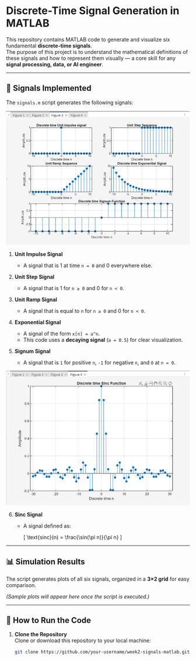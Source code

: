 # Discrete-Time Signal Generation in MATLAB

This repository contains MATLAB code to generate and visualize six fundamental **discrete-time signals**.  
The purpose of this project is to understand the mathematical definitions of these signals and how to represent them visually — a core skill for any **signal processing, data, or AI engineer**.

---

## 📌 Signals Implemented

The `signals.m` script generates the following signals:

![DTS](./image/DTS_1.png)
1. **Unit Impulse Signal**  
   - A signal that is 1 at time `n = 0` and 0 everywhere else.  

2. **Unit Step Signal**  
   - A signal that is 1 for `n ≥ 0` and 0 for `n < 0`.  

3. **Unit Ramp Signal**  
   - A signal that is equal to `n` for `n ≥ 0` and 0 for `n < 0`.  

4. **Exponential Signal**  
   - A signal of the form `x[n] = a^n`.  
   - This code uses a **decaying signal** (`a = 0.5`) for clear visualization.  

5. **Signum Signal**  
   - A signal that is `1` for positive `n`, `-1` for negative `n`, and `0` at `n = 0`.

![DTS](./image/DTS_2.png)

6. **Sinc Signal**  
   - A signal defined as:  

     \[
     \text{sinc}(n) = \frac{\sin(\pi n)}{\pi n}
     \]  

---

## 📊 Simulation Results

The script generates plots of all six signals, organized in a **3×2 grid** for easy comparison.  

*(Sample plots will appear here once the script is executed.)*

---

## 🚀 How to Run the Code

1. **Clone the Repository**  
   Clone or download this repository to your local machine:
   ```bash
   git clone https://github.com/your-username/week2-signals-matlab.git
